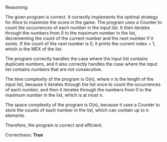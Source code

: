 Reasoning: 

The given program is correct. It correctly implements the optimal strategy for Alice to maximize the score in the game. The program uses a Counter to count the occurrences of each number in the input list. It then iterates through the numbers from 0 to the maximum number in the list, decrementing the count of the current number and the next number if it exists. If the count of the next number is 0, it prints the current index + 1, which is the MEX of the list.

The program correctly handles the case where the input list contains duplicate numbers, and it also correctly handles the case where the input list contains numbers that are not consecutive.

The time complexity of the program is O(n), where n is the length of the input list, because it iterates through the list once to count the occurrences of each number, and then it iterates through the numbers from 0 to the maximum number in the list, which is at most n.

The space complexity of the program is O(n), because it uses a Counter to store the counts of each number in the list, which can contain up to n elements.

Therefore, the program is correct and efficient.

Correctness: **True**
